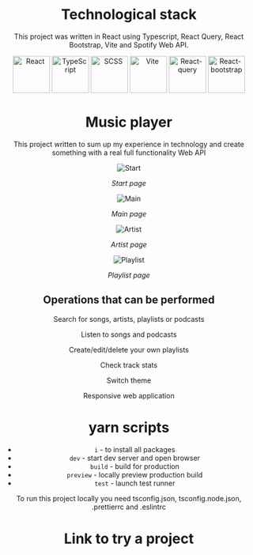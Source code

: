 <div align="center">

# Technological stack

This project was written in React using Typescript, React Query, React Bootstrap, Vite and Spotify Web API.

<img src="https://cdn.freebiesupply.com/logos/large/2x/react-1-logo-png-transparent.png" alt="React" width="75" height="75" style="object-fit: cover;">
<img src="https://static-00.iconduck.com/assets.00/typescript-icon-icon-1024x1024-vh3pfez8.png" alt="TypeScript" width="75" height="75" style="object-fit: cover;">
<img src="https://cdn-icons-png.flaticon.com/512/5968/5968358.png" alt="SCSS" width="75" height="75" style="object-fit: cover;">
<img src="https://upload.wikimedia.org/wikipedia/commons/f/f1/Vitejs-logo.svg" alt="Vite" width="75" height="75" style="object-fit: cover">
<img src="https://miro.medium.com/v2/resize:fit:1400/1*elhu-42TzQEdsFjKDbQhhA.png" alt="React-query" width="75" height="75" style="object-fit: cover;">
<img src="https://shapebootstrap.net/wp-content/uploads/2023/06/image-5.jpeg" alt="React-bootstrap" width="75" height="75" style="object-fit: cover;">

# Music player

This project written to sum up my experience in technology and create something with a real full functionality Web API

![Start](https://docs.google.com/uc?id=17l3_rWyvfFovY3CfCWMkgQdBpBC54R1K)

<i>Start page</i>

![Main](https://docs.google.com/uc?id=1-KxpfiZN9IK_kLAI6_AB96EjCJaqW9zN)

<i>Main page</i>

![Artist](https://docs.google.com/uc?id=1TH-kkRHbssfr9eKbNrVfoHoSJ2ujxWet)

<i>Artist page</i>

![Playlist](https://docs.google.com/uc?id=1EDJdSkYLejI9ckWu6UPrt7yztjyMnk3-)

<i>Playlist page</i>

## Operations that can be performed

<p>Search for songs, artists, playlists or podcasts</p>
<p>Listen to songs and podcasts</p>
<p>Create/edit/delete your own playlists</p>
<p>Check track stats</p>
<p>Switch theme</p>
<p>Responsive web application</p>

# yarn scripts

- `i` - to install all packages
- `dev` - start dev server and open browser
- `build` - build for production
- `preview` - locally preview production build
- `test` - launch test runner

To run this project locally you need tsconfig.json, tsconfig.node.json, .prettierrc and .eslintrc

# Link to try a project

</div>
